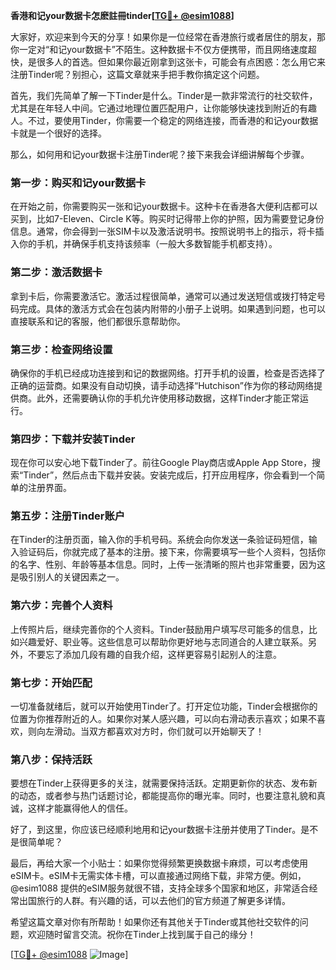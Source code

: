 **香港和记your数据卡怎麽註冊tinder[[TG💪+ @esim1088](https://t.me/s/esim1088)]**

大家好，欢迎来到今天的分享！如果你是一位经常在香港旅行或者居住的朋友，那你一定对“和记your数据卡”不陌生。这种数据卡不仅方便携带，而且网络速度超快，是很多人的首选。但如果你最近刚拿到这张卡，可能会有点困惑：怎么用它来注册Tinder呢？别担心，这篇文章就来手把手教你搞定这个问题。

首先，我们先简单了解一下Tinder是什么。Tinder是一款非常流行的社交软件，尤其是在年轻人中间。它通过地理位置匹配用户，让你能够快速找到附近的有趣人。不过，要使用Tinder，你需要一个稳定的网络连接，而香港的和记your数据卡就是一个很好的选择。

那么，如何用和记your数据卡注册Tinder呢？接下来我会详细讲解每个步骤。

### **第一步：购买和记your数据卡**
在开始之前，你需要购买一张和记your数据卡。这种卡在香港各大便利店都可以买到，比如7-Eleven、Circle K等。购买时记得带上你的护照，因为需要登记身份信息。通常，你会得到一张SIM卡以及激活说明书。按照说明书上的指示，将卡插入你的手机，并确保手机支持该频率（一般大多数智能手机都支持）。

### **第二步：激活数据卡**
拿到卡后，你需要激活它。激活过程很简单，通常可以通过发送短信或拨打特定号码完成。具体的激活方式会在包装内附带的小册子上说明。如果遇到问题，也可以直接联系和记的客服，他们都很乐意帮助你。

### **第三步：检查网络设置**
确保你的手机已经成功连接到和记的数据网络。打开手机的设置，检查是否选择了正确的运营商。如果没有自动切换，请手动选择“Hutchison”作为你的移动网络提供商。此外，还需要确认你的手机允许使用移动数据，这样Tinder才能正常运行。

### **第四步：下载并安装Tinder**
现在你可以安心地下载Tinder了。前往Google Play商店或Apple App Store，搜索“Tinder”，然后点击下载并安装。安装完成后，打开应用程序，你会看到一个简单的注册界面。

### **第五步：注册Tinder账户**
在Tinder的注册页面，输入你的手机号码。系统会向你发送一条验证码短信，输入验证码后，你就完成了基本的注册。接下来，你需要填写一些个人资料，包括你的名字、性别、年龄等基本信息。同时，上传一张清晰的照片也非常重要，因为这是吸引别人的关键因素之一。

### **第六步：完善个人资料**
上传照片后，继续完善你的个人资料。Tinder鼓励用户填写尽可能多的信息，比如兴趣爱好、职业等。这些信息可以帮助你更好地与志同道合的人建立联系。另外，不要忘了添加几段有趣的自我介绍，这样更容易引起别人的注意。

### **第七步：开始匹配**
一切准备就绪后，就可以开始使用Tinder了。打开定位功能，Tinder会根据你的位置为你推荐附近的人。如果你对某人感兴趣，可以向右滑动表示喜欢；如果不喜欢，则向左滑动。当双方都喜欢对方时，你们就可以开始聊天了！

### **第八步：保持活跃**
要想在Tinder上获得更多的关注，就需要保持活跃。定期更新你的状态、发布新的动态，或者参与热门话题讨论，都能提高你的曝光率。同时，也要注意礼貌和真诚，这样才能赢得他人的信任。

好了，到这里，你应该已经顺利地用和记your数据卡注册并使用了Tinder。是不是很简单呢？

最后，再给大家一个小贴士：如果你觉得频繁更换数据卡麻烦，可以考虑使用eSIM卡。eSIM卡无需实体卡槽，可以直接通过网络下载，非常方便。例如，@esim1088 提供的eSIM服务就很不错，支持全球多个国家和地区，非常适合经常出国旅行的人群。有兴趣的话，可以去他们的官方频道了解更多详情。

希望这篇文章对你有所帮助！如果你还有其他关于Tinder或其他社交软件的问题，欢迎随时留言交流。祝你在Tinder上找到属于自己的缘分！

[[TG💪+ @esim1088](https://t.me/s/esim1088) ![Image](https://i.postimg.cc/4NQfJmqS/Snipaste-2025-05-13-00-14-12.png)]